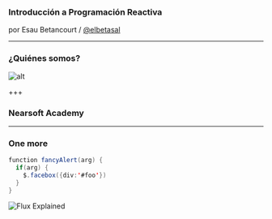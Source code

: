 ### Introducción a Programación Reactiva

por Esau Betancourt / [@elbetasal](https://twitter.com/elbetasal)

---

### ¿Quiénes somos? 

![alt](https://www.flickr.com/photos/nearsoft/25516989467/in/album-72157693674135675/)

+++
### Nearsoft Academy 


---

### One more 

```java
function fancyAlert(arg) {
  if(arg) {
    $.facebox({div:'#foo'})
  }
}
```

![Flux Explained](https://facebook.github.io/flux/img/flux-simple-f8-diagram-explained-1300w.png)